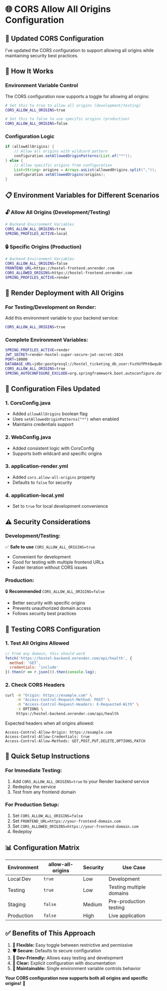 # 🌐 CORS Allow All Origins Configuration

## 🎯 **Updated CORS Configuration**

I've updated the CORS configuration to support allowing all origins while maintaining security best practices.

## 🔧 **How It Works**

### **Environment Variable Control**
The CORS configuration now supports a toggle for allowing all origins:

```bash
# Set this to true to allow all origins (development/testing)
CORS_ALLOW_ALL_ORIGINS=true

# Set this to false to use specific origins (production)
CORS_ALLOW_ALL_ORIGINS=false
```

### **Configuration Logic**
```java
if (allowAllOrigins) {
    // Allow all origins with wildcard pattern
    configuration.setAllowedOriginPatterns(List.of("*"));
} else {
    // Allow specific origins from configuration
    List<String> origins = Arrays.asList(allowedOrigins.split(","));
    configuration.setAllowedOrigins(origins);
}
```

## 📋 **Environment Variables for Different Scenarios**

### **🔓 Allow All Origins (Development/Testing)**
```bash
# Backend Environment Variables
CORS_ALLOW_ALL_ORIGINS=true
SPRING_PROFILES_ACTIVE=local
```

### **🔒 Specific Origins (Production)**
```bash
# Backend Environment Variables  
CORS_ALLOW_ALL_ORIGINS=false
FRONTEND_URL=https://hostel-frontend.onrender.com
CORS_ALLOWED_ORIGINS=https://hostel-frontend.onrender.com
SPRING_PROFILES_ACTIVE=render
```

## 🚀 **Render Deployment with All Origins**

### **For Testing/Development on Render:**
Add this environment variable to your backend service:
```bash
CORS_ALLOW_ALL_ORIGINS=true
```

### **Complete Environment Variables:**
```bash
SPRING_PROFILES_ACTIVE=render
JWT_SECRET=render-hostel-super-secure-jwt-secret-2024
PORT=10000
DATABASE_URL=jdbc:postgresql://hostel_ticketing_db_user:FvzhUfPhtQwqu8ohUYjidQY2OU6jEhnx@dpg-d2qgrgn5r7bs73am3nsg-a:5432/hostel_ticketing_db
CORS_ALLOW_ALL_ORIGINS=true
SPRING_AUTOCONFIGURE_EXCLUDE=org.springframework.boot.autoconfigure.data.redis.RedisAutoConfiguration,org.springframework.boot.autoconfigure.data.redis.RedisRepositoriesAutoConfiguration
```

## 🔧 **Configuration Files Updated**

### **1. CorsConfig.java**
- Added `allowAllOrigins` boolean flag
- Uses `setAllowedOriginPatterns("*")` when enabled
- Maintains credentials support

### **2. WebConfig.java** 
- Added consistent logic with CorsConfig
- Supports both wildcard and specific origins

### **3. application-render.yml**
- Added `cors.allow-all-origins` property
- Defaults to `false` for security

### **4. application-local.yml**
- Set to `true` for local development convenience

## ⚠️ **Security Considerations**

### **Development/Testing:**
✅ **Safe to use** `CORS_ALLOW_ALL_ORIGINS=true`
- Convenient for development
- Good for testing with multiple frontend URLs
- Faster iteration without CORS issues

### **Production:**
🔒 **Recommended** `CORS_ALLOW_ALL_ORIGINS=false`
- Better security with specific origins
- Prevents unauthorized domain access
- Follows security best practices

## 🧪 **Testing CORS Configuration**

### **1. Test All Origins Allowed**
```javascript
// From any domain, this should work
fetch('https://hostel-backend.onrender.com/api/health', {
  method: 'GET',
  credentials: 'include'
}).then(r => r.json()).then(console.log);
```

### **2. Check CORS Headers**
```bash
curl -H "Origin: https://example.com" \
     -H "Access-Control-Request-Method: POST" \
     -H "Access-Control-Request-Headers: X-Requested-With" \
     -X OPTIONS \
     https://hostel-backend.onrender.com/api/health
```

Expected headers when all origins allowed:
```
Access-Control-Allow-Origin: https://example.com
Access-Control-Allow-Credentials: true
Access-Control-Allow-Methods: GET,POST,PUT,DELETE,OPTIONS,PATCH
```

## 🎯 **Quick Setup Instructions**

### **For Immediate Testing:**
1. Add `CORS_ALLOW_ALL_ORIGINS=true` to your Render backend service
2. Redeploy the service
3. Test from any frontend domain

### **For Production Setup:**
1. Set `CORS_ALLOW_ALL_ORIGINS=false`
2. Set `FRONTEND_URL=https://your-frontend-domain.com`
3. Set `CORS_ALLOWED_ORIGINS=https://your-frontend-domain.com`
4. Redeploy

## 📊 **Configuration Matrix**

| Environment | allow-all-origins | Security | Use Case |
|-------------|------------------|----------|----------|
| Local Dev   | `true`           | Low      | Development |
| Testing     | `true`           | Low      | Testing multiple domains |
| Staging     | `false`          | Medium   | Pre-production testing |
| Production  | `false`          | High     | Live application |

## ✅ **Benefits of This Approach**

1. **🔄 Flexible:** Easy toggle between restrictive and permissive
2. **🛡️ Secure:** Defaults to secure configuration
3. **🧪 Dev-Friendly:** Allows easy testing and development
4. **📝 Clear:** Explicit configuration with documentation
5. **🔧 Maintainable:** Single environment variable controls behavior

**Your CORS configuration now supports both all origins and specific origins!** 🎉
